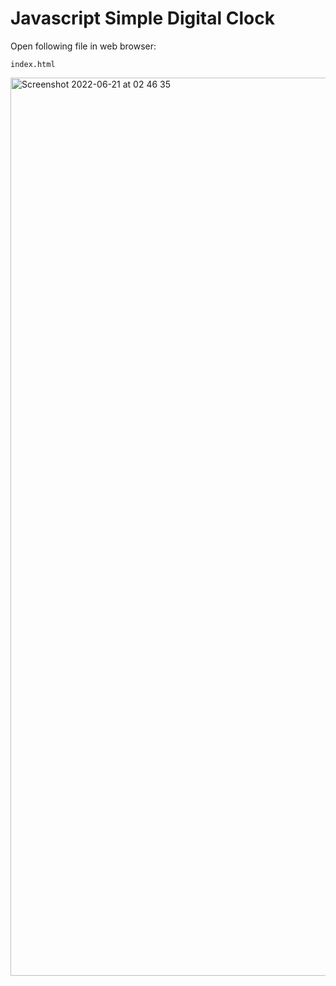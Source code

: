 # Javascript Simple Digital Clock

Open following file in web browser:

```
index.html
```


<img width="1437" alt="Screenshot 2022-06-21 at 02 46 35" src="https://user-images.githubusercontent.com/18258451/174693865-b30417cd-8f2e-4181-8f96-6068cbe41f50.png">

